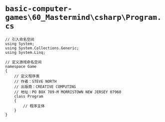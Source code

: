 # `basic-computer-games\60_Mastermind\csharp\Program.cs`

```
// 引入命名空间
using System;
using System.Collections.Generic;
using System.Linq;

// 定义游戏命名空间
namespace Game
{
    // 定义程序类
    // 作者：STEVE NORTH
    // 出版商：CREATIVE COMPUTING
    // 地址：PO BOX 789-M MORRISTOWN NEW JERSEY 07960
    class Program
    {
        // 程序主体
    }
}
```